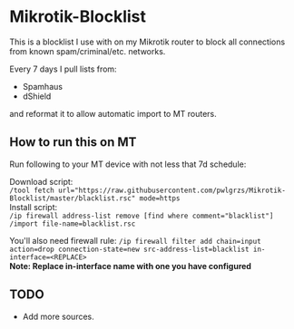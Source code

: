 # Mikrotik-Blocklist
This is a blocklist I use with on my Mikrotik router to block all connections from known spam/criminal/etc. networks.

Every 7 days I pull lists from:
- Spamhaus 
- dShield  

and reformat it to allow automatic import to MT routers.

## How to run this on MT
Run following to your MT device with not less that 7d schedule:  

Download script:  
`/tool fetch url="https://raw.githubusercontent.com/pwlgrzs/Mikrotik-Blocklist/master/blacklist.rsc" mode=https`  
Install script:  
`/ip firewall address-list remove [find where comment="blacklist"]  
/import file-name=blacklist.rsc`

You'll also need firewall rule:
`/ip firewall filter add chain=input action=drop connection-state=new src-address-list=blacklist in-interface=<REPLACE>`  
**Note: Replace in-interface name with one you have configured**
## TODO
 - Add more sources.
